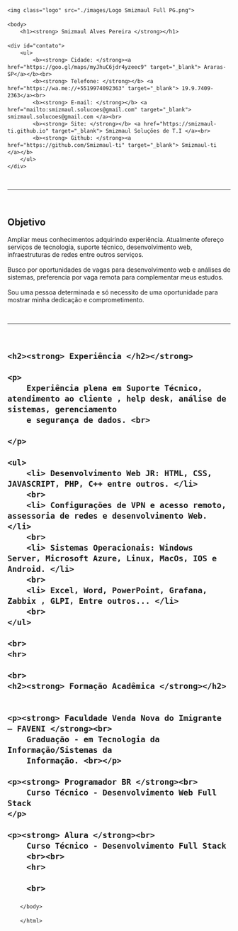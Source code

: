 <!DOCTYPE html>
<html lang="pt">

<head>
    <meta charset="UTF-8">
    <meta name="viewport" content="width=device-width, initial-scale=1.0">
    <title> Currículo Online Lucas </title>
    <link rel="stylesheet" type="text/css" href="./style.css">

</head>

<html>

<div id="gradiente">

    <img class="logo" src="./images/Logo Smizmaul Full PG.png">

    <body>
        <h1><strong> Smizmaul Alves Pereira </strong></h1>

    <div id="contato">
        <ul>
            <b><strong> Cidade: </strong><a href="https://goo.gl/maps/myJhuC6jdr4yzeec9" target="_blank"> Araras-SP</a></b><br>
            <b><strong> Telefone: </strong></b> <a href="https://wa.me://+5519974092363" target="_blank"> 19.9.7409-2363</a><br>
            <b><strong> E-mail: </strong></b> <a href="mailto:smizmaul.solucoes@gmail.com" target="_blank"> smizmaul.solucoes@gmail.com </a><br>
            <b><strong> Site: </strong></b> <a href="https://smizmaul-ti.github.io" target="_blank"> Smizmaul Soluções de T.I </a><br>
            <b><strong> Github: </strong><a href="https://github.com/Smizmaul-ti" target="_blank"> Smizmaul-ti </a></b>
        </ul>
    </div>
<br>
<hr>

<br>
<h2><strong> Objetivo </strong></h2>

<p> Ampliar meus conhecimentos adquirindo experiência. Atualmente ofereço serviços de tecnologia, suporte técnico,
    desenvolvimento web, infraestruturas de redes entre outros serviços.<br>
    <br>
    Busco por oportunidades de vagas para desenvolvimento web e análises de sistemas, preferencia por vaga remota
    para
    complementar meus estudos. <br>
    <br>
    Sou uma pessoa determinada e só necessito de uma oportunidade para mostrar minha dedicação e
    comprometimento.<br>
</p>
<br>
<hr>
<br>
<h2>

    <h2><strong> Experiência </h2></strong>

    <p>
        Experiência plena em Suporte Técnico, atendimento ao cliente , help desk, análise de sistemas, gerenciamento
        e segurança de dados. <br>

    </p>

    <ul>
        <li> Desenvolvimento Web JR: HTML, CSS, JAVASCRIPT, PHP, C++ entre outros. </li>
        <br>
        <li> Configurações de VPN e acesso remoto, assessoria de redes e desenvolvimento Web. </li>
        <br>
        <li> Sistemas Operacionais: Windows Server, Microsoft Azure, Linux, MacOs, IOS e Android. </li>
        <br>
        <li> Excel, Word, PowerPoint, Grafana, Zabbix , GLPI, Entre outros... </li>
        <br>
    </ul>

    <br>
    <hr>

    <br>
    <h2><strong> Formação Acadêmica </strong></h2>


    <p><strong> Faculdade Venda Nova do Imigrante – FAVENI </strong><br>
        Graduação - em Tecnologia da Informação/Sistemas da
        Informação. <br></p>

    <p><strong> Programador BR </strong><br>
        Curso Técnico - Desenvolvimento Web Full Stack
    </p>

    <p><strong> Alura </strong><br>
        Curso Técnico - Desenvolvimento Full Stack
        <br><br>
        <hr>

        <br>
</div>

        </body>

        </html>
